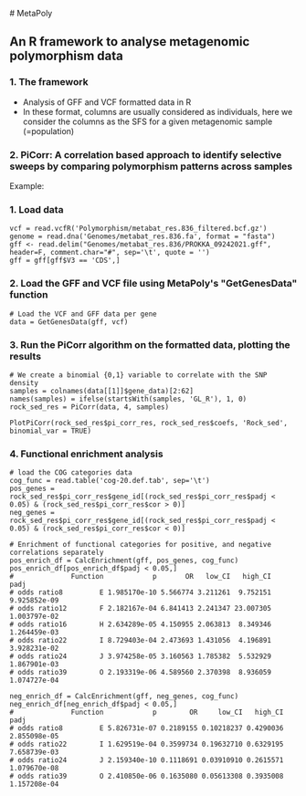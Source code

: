 # MetaPoly
## An R framework to analyse metagenomic polymorphism data
### 1. The framework
- Analysis of GFF and VCF formatted data in R
- In these format, columns are usually considered as individuals, here we consider the columns as the SFS for a given metagenomic sample (=population)

### 2. PiCorr: A correlation based approach to identify selective sweeps by comparing polymorphism patterns across samples

Example:

### 1. Load data
```
vcf = read.vcfR('Polymorphism/metabat_res.836_filtered.bcf.gz')
genome = read.dna('Genomes/metabat_res.836.fa', format = "fasta")
gff <- read.delim("Genomes/metabat_res.836/PROKKA_09242021.gff", header=F, comment.char="#", sep='\t', quote = '')
gff = gff[gff$V3 == 'CDS',]
```

### 2. Load the GFF and VCF file using MetaPoly's "GetGenesData" function
```
# Load the VCF and GFF data per gene
data = GetGenesData(gff, vcf)
```

### 3. Run the PiCorr algorithm on the formatted data, plotting the results
```
# We create a binomial {0,1} variable to correlate with the SNP density
samples = colnames(data[[1]]$gene_data)[2:62]
names(samples) = ifelse(startsWith(samples, 'GL_R'), 1, 0)
rock_sed_res = PiCorr(data, 4, samples)

PlotPiCorr(rock_sed_res$pi_corr_res, rock_sed_res$coefs, 'Rock_sed', binomial_var = TRUE)
```

### 4. Functional enrichment analysis
```
# load the COG categories data
cog_func = read.table('cog-20.def.tab', sep='\t')
pos_genes = rock_sed_res$pi_corr_res$gene_id[(rock_sed_res$pi_corr_res$padj < 0.05) & (rock_sed_res$pi_corr_res$cor > 0)]
neg_genes = rock_sed_res$pi_corr_res$gene_id[(rock_sed_res$pi_corr_res$padj < 0.05) & (rock_sed_res$pi_corr_res$cor < 0)]

# Enrichment of functional categories for positive, and negative correlations separately
pos_enrich_df = CalcEnrichment(gff, pos_genes, cog_func)
pos_enrich_df[pos_enrich_df$padj < 0.05,]
#              Function            p       OR   low_CI   high_CI         padj
# odds ratio8         E 1.985170e-10 5.566774 3.211261  9.752151 9.925852e-09
# odds ratio12        F 2.182167e-04 6.841413 2.241347 23.007305 1.003797e-02
# odds ratio16        H 2.634289e-05 4.150955 2.063813  8.349346 1.264459e-03
# odds ratio22        I 8.729403e-04 2.473693 1.431056  4.196891 3.928231e-02
# odds ratio24        J 3.974258e-05 3.160563 1.785382  5.532929 1.867901e-03
# odds ratio39        O 2.193319e-06 4.589560 2.370398  8.936059 1.074727e-04

neg_enrich_df = CalcEnrichment(gff, neg_genes, cog_func)
neg_enrich_df[neg_enrich_df$padj < 0.05,]
#              Function            p        OR     low_CI   high_CI         padj
# odds ratio8         E 5.826731e-07 0.2189155 0.10218237 0.4290036 2.855098e-05
# odds ratio22        I 1.629519e-04 0.3599734 0.19632710 0.6329195 7.658739e-03
# odds ratio24        J 2.159340e-10 0.1118691 0.03910910 0.2615571 1.079670e-08
# odds ratio39        O 2.410850e-06 0.1635080 0.05613308 0.3935008 1.157208e-04
```
